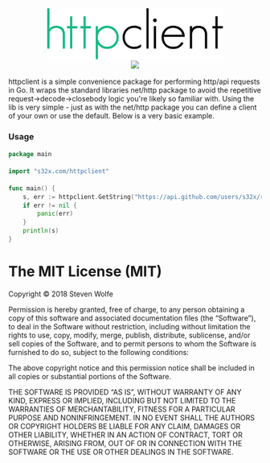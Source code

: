 <div align="center">
    <img src="logo.png" height="101" width="350" /><br/>
    <a href="https://godoc.org/github.com/s32x/httpclient">
        <img src="https://godoc.org/github.com/s32x/httpclient?status.svg" />
    </a>
</div>

httpclient is a simple convenience package for performing http/api requests in Go. It wraps the standard libraries net/http package to avoid the repetitive request->decode->closebody logic you're likely so familiar with. Using the lib is very simple - just as with the net/http package you can define a client of your own or use the default. Below is a very basic example.

### Usage

```go
package main

import "s32x.com/httpclient"

func main() {
	s, err := httpclient.GetString("https://api.github.com/users/s32x/repos")
	if err != nil {
		panic(err)
	}
	println(s)
}
```

The MIT License (MIT)
=====================

Copyright © 2018 Steven Wolfe

Permission is hereby granted, free of charge, to any person
obtaining a copy of this software and associated documentation
files (the “Software”), to deal in the Software without
restriction, including without limitation the rights to use,
copy, modify, merge, publish, distribute, sublicense, and/or sell
copies of the Software, and to permit persons to whom the
Software is furnished to do so, subject to the following
conditions:

The above copyright notice and this permission notice shall be
included in all copies or substantial portions of the Software.

THE SOFTWARE IS PROVIDED “AS IS”, WITHOUT WARRANTY OF ANY KIND,
EXPRESS OR IMPLIED, INCLUDING BUT NOT LIMITED TO THE WARRANTIES
OF MERCHANTABILITY, FITNESS FOR A PARTICULAR PURPOSE AND
NONINFRINGEMENT. IN NO EVENT SHALL THE AUTHORS OR COPYRIGHT
HOLDERS BE LIABLE FOR ANY CLAIM, DAMAGES OR OTHER LIABILITY,
WHETHER IN AN ACTION OF CONTRACT, TORT OR OTHERWISE, ARISING
FROM, OUT OF OR IN CONNECTION WITH THE SOFTWARE OR THE USE OR
OTHER DEALINGS IN THE SOFTWARE.